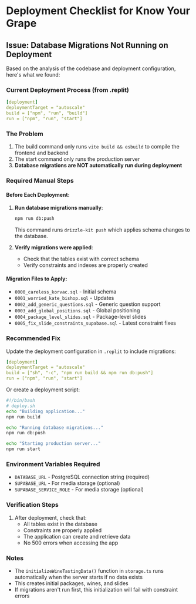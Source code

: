 # Deployment Checklist for Know Your Grape

## Issue: Database Migrations Not Running on Deployment

Based on the analysis of the codebase and deployment configuration, here's what we found:

### Current Deployment Process (from .replit)
```yaml
[deployment]
deploymentTarget = "autoscale"
build = ["npm", "run", "build"]
run = ["npm", "run", "start"]
```

### The Problem
1. The build command only runs `vite build && esbuild` to compile the frontend and backend
2. The start command only runs the production server
3. **Database migrations are NOT automatically run during deployment**

### Required Manual Steps

#### Before Each Deployment:
1. **Run database migrations manually**:
   ```bash
   npm run db:push
   ```
   This command runs `drizzle-kit push` which applies schema changes to the database.

2. **Verify migrations were applied**:
   - Check that the tables exist with correct schema
   - Verify constraints and indexes are properly created

#### Migration Files to Apply:
- `0000_careless_korvac.sql` - Initial schema
- `0001_worried_kate_bishop.sql` - Updates
- `0002_add_generic_questions.sql` - Generic question support
- `0003_add_global_positions.sql` - Global positioning
- `0004_package_level_slides.sql` - Package-level slides
- `0005_fix_slide_constraints_supabase.sql` - Latest constraint fixes

### Recommended Fix

Update the deployment configuration in `.replit` to include migrations:

```yaml
[deployment]
deploymentTarget = "autoscale"
build = ["sh", "-c", "npm run build && npm run db:push"]
run = ["npm", "run", "start"]
```

Or create a deployment script:
```bash
#!/bin/bash
# deploy.sh
echo "Building application..."
npm run build

echo "Running database migrations..."
npm run db:push

echo "Starting production server..."
npm run start
```

### Environment Variables Required
- `DATABASE_URL` - PostgreSQL connection string (required)
- `SUPABASE_URL` - For media storage (optional)
- `SUPABASE_SERVICE_ROLE` - For media storage (optional)

### Verification Steps
1. After deployment, check that:
   - All tables exist in the database
   - Constraints are properly applied
   - The application can create and retrieve data
   - No 500 errors when accessing the app

### Notes
- The `initializeWineTastingData()` function in `storage.ts` runs automatically when the server starts if no data exists
- This creates initial packages, wines, and slides
- If migrations aren't run first, this initialization will fail with constraint errors